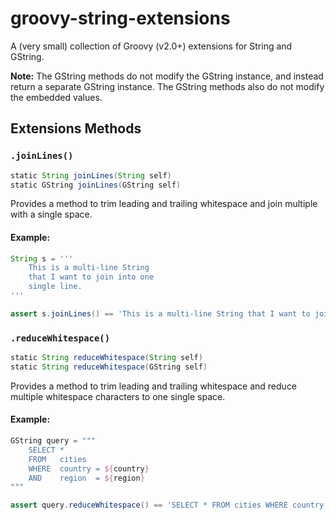 # groovy-string-extensions
A (very small) collection of Groovy (v2.0+) extensions for String and GString. 

__Note:__ The GString methods do not modify the GString instance, and instead return a separate GString instance. The GString methods also do not modify the embedded values.

## Extensions Methods

### `.joinLines()`

```groovy
static String joinLines(String self)
static GString joinLines(GString self)
```

Provides a method to trim leading and trailing whitespace and join multiple with a single space.

#### Example:

```groovy
String s = '''
    This is a multi-line String
    that I want to join into one
    single line.
'''

assert s.joinLines() == 'This is a multi-line String that I want to join into one single line.'
```
    
### `.reduceWhitespace()`

```groovy
static String reduceWhitespace(String self)
static String reduceWhitespace(GString self)
```

Provides a method to trim leading and trailing whitespace and reduce multiple whitespace characters to one single space.

#### Example:

```groovy
GString query = """
    SELECT *
    FROM   cities
    WHERE  country = ${country}
    AND    region  = ${region}
"""

assert query.reduceWhitespace() == 'SELECT * FROM cities WHERE country = ${country} AND region = ${region}'
```
